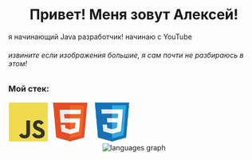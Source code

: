###
<h1 align="center">Привет! Меня зовут Алексей!</h1>


<p align="left">я начинающий Java разработчик! начинаю с YouTube</p>

<h6>извините если изображения большие, я сам почти не разбираюсь в этом!</h6>
  
<h3>Мой стек:</h3>
<div align="left">
  <img height="80" src="https://raw.githubusercontent.com/devicons/devicon/6910f0503efdd315c8f9b858234310c06e04d9c0/icons/javascript/javascript-original.svg">
  <img height="80" src="https://raw.githubusercontent.com/devicons/devicon/6910f0503efdd315c8f9b858234310c06e04d9c0/icons/html5/html5-original.svg">
  <img height="80" src="https://raw.githubusercontent.com/devicons/devicon/6910f0503efdd315c8f9b858234310c06e04d9c0/icons/css3/css3-original.svg">  
</div>

<div align="center">
  <img src="https://github-readme-stats.vercel.app/api/top-langs?username=Trumbert&locale=en&hide_title=false&layout=compact&card_width=320&langs_count=5&theme=dracula&hide_border=false&order=2" height="150" alt="languages graph"  />
</div>
